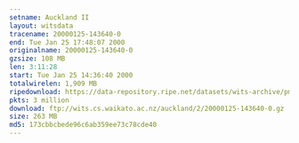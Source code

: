 ```yaml
---
setname: Auckland II
layout: witsdata
tracename: 20000125-143640-0
end: Tue Jan 25 17:48:07 2000
originalname: 20000125-143640-0
gzsize: 108 MB
len: 3:11:28
start: Tue Jan 25 14:36:40 2000
totalwirelen: 1,909 MB
ripedownload: https://data-repository.ripe.net/datasets/wits-archive/pma/long/auck/2//20000125-143640-0.gz
pkts: 3 million
download: ftp://wits.cs.waikato.ac.nz/auckland/2/20000125-143640-0.gz
size: 263 MB
md5: 173cbbcbede96c6ab359ee73c78cde40
---
```

